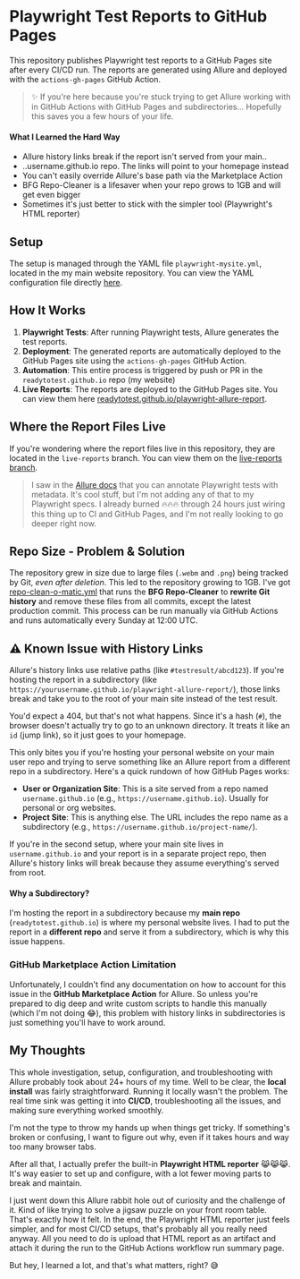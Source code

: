# Playwright Test Reports to GitHub Pages

This repository publishes Playwright test reports to a GitHub Pages site after every CI/CD run. The reports are generated using Allure and deployed with the `actions-gh-pages` GitHub Action.

> ✨ If you're here because you're stuck trying to get Allure working with in GitHub Actions with GitHub Pages and subdirectories... Hopefully this saves you a few hours of your life.

#### What I Learned the Hard Way
- Allure history links break if the report isn't served from your main..
- ..username.github.io repo. The links will point to your homepage instead
- You can't easily override Allure's base path via the Marketplace Action
- BFG Repo-Cleaner is a lifesaver when your repo grows to 1GB and will get even bigger
- Sometimes it's just better to stick with the simpler tool (Playwright's HTML reporter)

## Setup

The setup is managed through the YAML file `playwright-mysite.yml`, located in the my main website repository. You can view the YAML configuration file directly [here](https://github.com/readytotest/readytotest.github.io/blob/main/.github/workflows/playwright-mysite.yml).

## How It Works

1. **Playwright Tests**: After running Playwright tests, Allure generates the test reports.
2. **Deployment**: The generated reports are automatically deployed to the GitHub Pages site using the `actions-gh-pages` GitHub Action.
3. **Automation**: This entire process is triggered by push or PR in the `readytotest.github.io` repo (my website)
4. **Live Reports**: The reports are deployed to the GitHub Pages site. You can view them here [readytotest.github.io/playwright-allure-report](https://readytotest.github.io/playwright-allure-report/).

## Where the Report Files Live

If you're wondering where the report files live in this repository, they are located in the `live-reports` branch. You can view them on the [live-reports branch](https://github.com/readytotest/playwright-allure-report/tree/live-reports).

> I saw in the [Allure docs](https://allurereport.org/docs/playwright/#writing-tests) that you can annotate Playwright tests with metadata. It's cool stuff, but I'm not adding any of that to my Playwright specs. I already burned 🔥🔥🔥 through 24 hours just wiring this thing up to CI and GitHub Pages, and I'm not really looking to go deeper right now.

## Repo Size - Problem & Solution

The repository grew in size due to large files (`.webm` and `.png`) being tracked by Git, _even after deletion_. This led to the repository growing to 1GB. I've got [repo-clean-o-matic.yml](https://github.com/readytotest/playwright-allure-report/blob/main/.github/workflows/repo-clean-o-matic.yml) that runs the **BFG Repo-Cleaner** to **rewrite Git history** and remove these files from all commits, except the latest production commit. This process can be run manually via GitHub Actions and runs automatically every Sunday at 12:00 UTC.

## ⚠️ Known Issue with History Links

Allure's history links use relative paths (like `#testresult/abcd123`). If you're hosting the report in a subdirectory (like `https://yourusername.github.io/playwright-allure-report/`), those links break and take you to the root of your main site instead of the test result.

You'd expect a 404, but that's not what happens. Since it's a hash (`#`), the browser doesn't actually try to go to an unknown directory. It treats it like an `id` (jump link), so it just goes to your homepage.

This only bites you if you're hosting your personal website on your main user repo and trying to serve something like an Allure report from a different repo in a subdirectory. Here's a quick rundown of how GitHub Pages works:

- **User or Organization Site**: This is a site served from a repo named `username.github.io` (e.g., `https://username.github.io`). Usually for personal or org websites.
- **Project Site**: This is anything else. The URL includes the repo name as a subdirectory (e.g., `https://username.github.io/project-name/`).

If you're in the second setup, where your main site lives in `username.github.io` and your report is in a separate project repo, then Allure's history links will break because they assume everything's served from root.


#### Why a Subdirectory?

I'm hosting the report in a subdirectory because my **main repo** (`readytotest.github.io`) is where my personal website lives. I had to put the report in a **different repo** and serve it from a subdirectory, which is why this issue happens.

### GitHub Marketplace Action Limitation

Unfortunately, I couldn't find any documentation on how to account for this issue in the **GitHub Marketplace Action** for Allure. So unless you're prepared to dig deep and write custom scripts to handle this manually (which I'm not doing 😂), this problem with history links in subdirectories is just something you'll have to work around. 

## My Thoughts

This whole investigation, setup, configuration, and troubleshooting with Allure probably took about 24+ hours of my time. Well to be clear, the **local install** was fairly straightforward. Running it locally wasn't the problem. The real time sink was getting it into **CI/CD**, troubleshooting all the issues, and making sure everything worked smoothly.

I'm not the type to throw my hands up when things get tricky. If something's broken or confusing, I want to figure out why, even if it takes hours and way too many browser tabs.

After all that, I actually prefer the built-in **Playwright HTML reporter** 😹😹😹. It's way easier to set up and configure, with a lot fewer moving parts to break and maintain. 

I just went down this Allure rabbit hole out of curiosity and the challenge of it. Kind of like trying to solve a jigsaw puzzle on your front room table. That's exactly how it felt. In the end, the Playwright HTML reporter just feels simpler, and for most CI/CD setups, that's probably all you really need anyway. All you need to do is upload that HTML report as an artifact and attach it during the run to the GitHub Actions workflow run summary page.

But hey, I learned a lot, and that's what matters, right? 😅

